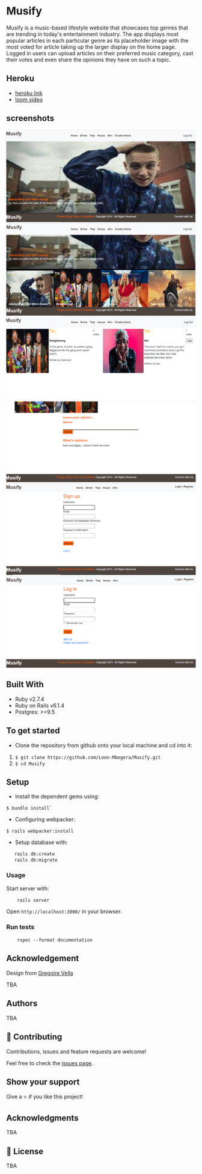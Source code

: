 # Musify

Musify is a music-based lifestyle website that showcases top genres that are trending in today's entertainment  industry. The app displays most popular articles in each particular genre as its placeholder image with the most voted for article taking up the larger display on the home page. Logged in users can upload articles on their preferred music category, cast their votes and even share the opinions they have on such a topic.

## Heroku
- [heroku link](https://quiet-journey-61924.herokuapp.com/users/sign_in)
- [loom video](https://www.loom.com/share/f463f85b52d54f1a8c9e64b6a8c73dcd)

## screenshots
<img src="app\assets\images\app_scrshots\1.png" alt="Home screen">
<img src="app\assets\images\app_scrshots\2.png" alt="Home screen">
<img src="app\assets\images\app_scrshots\3.png" alt="Category show page">
<img src="app\assets\images\app_scrshots\5.png" alt="Opinions">
<img src="app\assets\images\app_scrshots\7.png" alt="Sign up">
<img src="app\assets\images\app_scrshots\6.png" alt="Login">

## Built With

- Ruby v2.7.4
- Ruby on Rails v6.1.4
- Postgres: >=9.5

## To get started
- Clone the repository from github onto your local machine and cd into it:
1. `$ git clone https://github.com/Leon-Mbegera/Musify.git`
2. `$ cd Musify`

## Setup
- Install the dependent gems using:
```
$ bundle install`
```

-  Configuring webpacker:
```
$ rails webpacker:install
```

- Setup database with:

```
   rails db:create
   rails db:migrate
```
### Usage

Start server with:

```
    rails server
```
Open `http://localhost:3000/` in your browser.

### Run tests

```
    rspec --format documentation
```

## Acknowledgement

Design from [Gregoire Vella](https://www.behance.net/sakwadesignstudio)

TBA

## Authors

TBA

## 🤝 Contributing

Contributions, issues and feature requests are welcome!

Feel free to check the [issues page](issues/).

## Show your support

Give a ⭐️ if you like this project!

## Acknowledgments

TBA

## 📝 License

TBA





